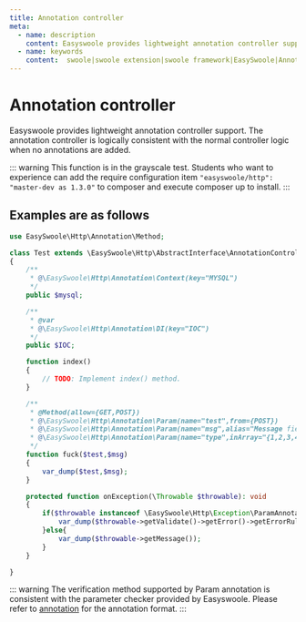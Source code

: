 ```yaml
---
title: Annotation controller
meta:
  - name: description
    content: Easyswoole provides lightweight annotation controller support
  - name: keywords
    content:  swoole|swoole extension|swoole framework|EasySwoole|Annotation controller|Annotation parameter verification
---
```

# Annotation controller

Easyswoole provides lightweight annotation controller support. The annotation controller is logically consistent with the normal controller logic when no annotations are added.


::: warning 
 This function is in the grayscale test. Students who want to experience can add the require configuration item ```"easyswoole/http": "master-dev as 1.3.0"``` to composer and execute composer up to install.
:::


## Examples are as follows

```php
use EasySwoole\Http\Annotation\Method;

class Test extends \EasySwoole\Http\AbstractInterface\AnnotationController
{
    /**
     * @\EasySwoole\Http\Annotation\Context(key="MYSQL")
     */
    public $mysql;

    /**
     * @var 
     * @\EasySwoole\Http\Annotation\DI(key="IOC")
     */
    public $IOC;

    function index()
    {
        // TODO: Implement index() method.
    }

    /**
     * @Method(allow={GET,POST})
     * @\EasySwoole\Http\Annotation\Param(name="test",from={POST})
     * @\EasySwoole\Http\Annotation\Param(name="msg",alias="Message field",lengthMax="20|The message is too long",required="Message cannot be empty")
     * @\EasySwoole\Http\Annotation\Param(name="type",inArray="{1,2,3,4}")
     */
    function fuck($test,$msg)
    {
        var_dump($test,$msg);
    }

    protected function onException(\Throwable $throwable): void
    {
        if($throwable instanceof \EasySwoole\Http\Exception\ParamAnnotationValidateError){
            var_dump($throwable->getValidate()->getError()->getErrorRuleMsg());
        }else{
            var_dump($throwable->getMessage());
        }
    }

}
```


::: warning 
The verification method supported by Param annotation is consistent with the parameter checker provided by Easyswoole. Please refer to [annotation](/En/Components/annotation.md) for the annotation format.
:::
